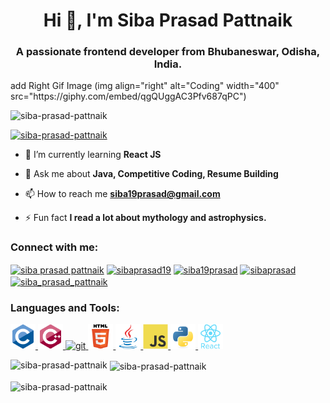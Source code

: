 <h1 align="center">Hi 👋, I'm Siba Prasad Pattnaik</h1>
<h3 align="center">A passionate frontend developer from Bhubaneswar, Odisha, India.</h3>
add Right Gif Image
(img align="right" alt="Coding" width="400" src="https://giphy.com/embed/qgQUggAC3Pfv687qPC")

<p align="left"> <img src="https://komarev.com/ghpvc/?username=siba-prasad-pattnaik&label=Profile%20views&color=0e75b6&style=flat" alt="siba-prasad-pattnaik" /> </p>

<p align="left"> <a href="https://github.com/ryo-ma/github-profile-trophy"><img src="https://github-profile-trophy.vercel.app/?username=siba-prasad-pattnaik" alt="siba-prasad-pattnaik" /></a> </p>

- 🌱 I’m currently learning **React JS**

- 💬 Ask me about **Java, Competitive Coding, Resume Building**

- 📫 How to reach me **siba19prasad@gmail.com**

- ⚡ Fun fact **I read a lot about mythology and astrophysics.**

<h3 align="left">Connect with me:</h3>
<p align="left">
<a href="https://linkedin.com/in/siba prasad pattnaik" target="blank"><img align="center" src="https://raw.githubusercontent.com/rahuldkjain/github-profile-readme-generator/master/src/images/icons/Social/linked-in-alt.svg" alt="siba prasad pattnaik" height="30" width="40" /></a>
<a href="https://www.codechef.com/users/sibaprasad19" target="blank"><img align="center" src="https://cdn.jsdelivr.net/npm/simple-icons@3.1.0/icons/codechef.svg" alt="sibaprasad19" height="30" width="40" /></a>
<a href="https://www.hackerrank.com/siba19prasad" target="blank"><img align="center" src="https://raw.githubusercontent.com/rahuldkjain/github-profile-readme-generator/master/src/images/icons/Social/hackerrank.svg" alt="siba19prasad" height="30" width="40" /></a>
<a href="https://codeforces.com/profile/sibaprasad" target="blank"><img align="center" src="https://raw.githubusercontent.com/rahuldkjain/github-profile-readme-generator/master/src/images/icons/Social/codeforces.svg" alt="sibaprasad" height="30" width="40" /></a>
<a href="https://www.leetcode.com/siba_prasad_pattnaik" target="blank"><img align="center" src="https://raw.githubusercontent.com/rahuldkjain/github-profile-readme-generator/master/src/images/icons/Social/leet-code.svg" alt="siba_prasad_pattnaik" height="30" width="40" /></a>
</p>

<h3 align="left">Languages and Tools:</h3>
<p align="left"> <a href="https://www.cprogramming.com/" target="_blank" rel="noreferrer"> <img src="https://raw.githubusercontent.com/devicons/devicon/master/icons/c/c-original.svg" alt="c" width="40" height="40"/> </a> <a href="https://www.w3schools.com/cpp/" target="_blank" rel="noreferrer"> <img src="https://raw.githubusercontent.com/devicons/devicon/master/icons/cplusplus/cplusplus-original.svg" alt="cplusplus" width="40" height="40"/> </a> <a href="https://git-scm.com/" target="_blank" rel="noreferrer"> <img src="https://www.vectorlogo.zone/logos/git-scm/git-scm-icon.svg" alt="git" width="40" height="40"/> </a> <a href="https://www.w3.org/html/" target="_blank" rel="noreferrer"> <img src="https://raw.githubusercontent.com/devicons/devicon/master/icons/html5/html5-original-wordmark.svg" alt="html5" width="40" height="40"/> </a> <a href="https://www.java.com" target="_blank" rel="noreferrer"> <img src="https://raw.githubusercontent.com/devicons/devicon/master/icons/java/java-original.svg" alt="java" width="40" height="40"/> </a> <a href="https://developer.mozilla.org/en-US/docs/Web/JavaScript" target="_blank" rel="noreferrer"> <img src="https://raw.githubusercontent.com/devicons/devicon/master/icons/javascript/javascript-original.svg" alt="javascript" width="40" height="40"/> </a> <a href="https://www.python.org" target="_blank" rel="noreferrer"> <img src="https://raw.githubusercontent.com/devicons/devicon/master/icons/python/python-original.svg" alt="python" width="40" height="40"/> </a> <a href="https://reactjs.org/" target="_blank" rel="noreferrer"> <img src="https://raw.githubusercontent.com/devicons/devicon/master/icons/react/react-original-wordmark.svg" alt="react" width="40" height="40"/> </a> </p>

<p><img align="left" src="https://github-readme-stats.vercel.app/api/top-langs?username=siba-prasad-pattnaik&show_icons=true&locale=en&layout=compact" alt="siba-prasad-pattnaik" /></p>

<p>&nbsp;<img align="center" src="https://github-readme-stats.vercel.app/api?username=siba-prasad-pattnaik&show_icons=true&locale=en" alt="siba-prasad-pattnaik" /></p>

<p><img align="center" src="https://github-readme-streak-stats.herokuapp.com/?user=siba-prasad-pattnaik&" alt="siba-prasad-pattnaik" /></p>
